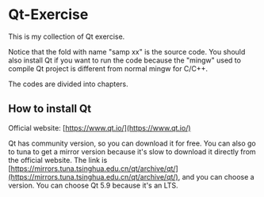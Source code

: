 # Qt-Exercise

This is my collection of Qt exercise.

Notice that the fold with name "samp xx" is the source code. You should also install Qt if you want to run the code because the "mingw" used to compile Qt project is different from normal mingw for C/C++.

The codes are divided into chapters.



## How to install Qt

Official website: [https://www.qt.io/](https://www.qt.io/)

Qt has community version, so you can download it for free. You can also go to tuna to get a mirror version because it's slow to download it directly from the official website. The link is [https://mirrors.tuna.tsinghua.edu.cn/qt/archive/qt/](https://mirrors.tuna.tsinghua.edu.cn/qt/archive/qt/), and you can choose a version. You can choose Qt 5.9 because it's an LTS.



